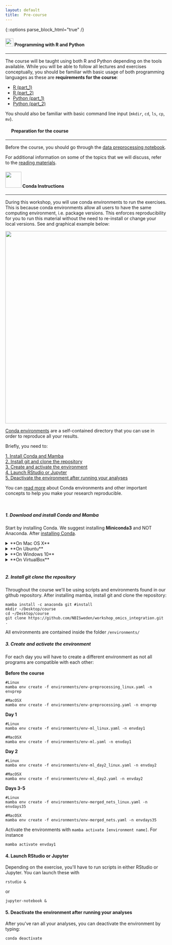 ```yaml
---
layout: default
title:  Pre-course
---
```


{::options parse_block_html="true" /}

#### <img border="0" src="https://www.svgrepo.com/show/7421/computer.svg" width="25" height="25"> Programming with R and Python  
***

The course will be taught using both R and Python depending on the tools available. While you will be able to follow all lectures and exercises conceptually, you should be familiar with basic usage of both programming languages as these are **requirements for the course**:  
- [R (part_1)](https://swcarpentry.github.io/r-novice-inflammation/)
- [R (part_2)](http://swcarpentry.github.io/r-novice-gapminder/)
- [Python (part_1)](https://swcarpentry.github.io/python-novice-inflammation/)
- [Python (part_2)](http://swcarpentry.github.io/python-novice-gapminder/)

You should also be familiar with basic command line input (`mkdir`, `cd`, `ls`, `cp`, `mv`).

#### <img border="0" src="https://www.svgrepo.com/show/26916/book.svg" width="15" height="15"> Preparation for the course  
***

Before the course, you should go through the [data preprocessing notebook](./session_preprocessing/preprocessing.html).

For additional information on some of the topics that we will discuss, refer to the [reading materials][5].

#### <img border="0" src="https://hackernoon.com/hn-images/1*rW03Wtue71AKfxnx6XN_iQ.png" width="50" height="50"> Conda Instructions
***

During this workshop, you will use conda environments to run the exercises. This is because conda environments allow all users to have the same computing environment, i.e. package versions. This enforces reproducibility for you to run this material without the need to re-install or change your local versions. See and graphical example below:

<img border="0" src="https://nbisweden.github.io/excelerate-scRNAseq/logos/conda_illustration.png" width="600">

[Conda environments](https://docs.conda.io/projects/conda/en/latest/user-guide/concepts/environments.html) are a self-contained directory that you can use in order to reproduce all your results.

Briefly, you need to:  

[1. Install Conda and Mamba](#1-download-and-install-conda-and-mamba)  
[2. Install git and clone the repository](#2-install-git-clone-the-repository)  
[3. Create and activate the environment](#3-create-and-activate-the-environment)  
[4. Launch RStudio or Jupyter](#4-launch-rstudio-or-jupyter)  
[5. Deactivate the environment after running your analyses](#5-deactivate-the-environment)  

You can [read more](https://nbis-reproducible-research.readthedocs.io/en/latest/conda/) about Conda environments and other important concepts to help you make your research reproducible.

<br/>

##### 1. Download and install Conda and Mamba

Start by installing Conda. We suggest installing **Miniconda3** and NOT Anaconda. After [installing Conda](https://docs.conda.io/projects/conda/en/latest/user-guide/install/index.html).


<details>
  <summary markdown="span">**On Mac OS X**</summary>
  <img border="0" src="https://logos-download.com/wp-content/uploads/2020/06/Apple_Mac_OS_Logo-700x670.png" width="30" height="30">

  First, make sure you have Xcode and CommandLineTools installed and updated to latest version (in AppStore). If you have not already installed CommadLineTools, go to a terminal window and run:

  ```
  xcode-select --install
  ```

  First download the latest version of Miniconda3 and run it to install.

  ```
  curl -o Miniconda3-latest-MacOSX-x86_64.sh https://repo.anaconda.com/miniconda/Miniconda3-latest-MacOSX-x86_64.sh
  sh Miniconda3-latest-MacOSX-x86_64.sh
  ```

  Follow the instructions on screen, scrolling down, pressing ENTER and replying `yes` when necessary. Install it in the default directory. Restart your terminal window to apply modifications. After restarting, you can type the command below to install Mamba:

  ```
  conda init
  conda install -n base -c conda-forge mamba
  ```

</details>


<details>
  <summary markdown="span">**On Ubuntu**</summary>
  <img border="0" src="https://encrypted-tbn0.gstatic.com/images?q=tbn%3AANd9GcR2rSSpKVBohI4AXgBaUjFVYqO73ou2l9AOXw&usqp=CAU" width="30" height="30">

  First download the latest version of Miniconda3 and run it to install.

  ```
  wget https://repo.anaconda.com/miniconda/Miniconda3-latest-Linux-x86_64.sh
  sh Miniconda3-latest-Linux-x86_64.sh
  ```

  Follow the instructions on screen replying `yes` when necessary. Restart your terminal window to apply modifications. After restarting, you can type the command below to install Mamba:

  ```
  conda init
  conda install -n base -c conda-forge mamba
  ```

</details>


<details>
  <summary markdown="span">**On Windows 10**</summary>
  <img border="0" src="https://seeklogo.com/images/W/windows-10-icon-logo-5BC5C69712-seeklogo.com.png" width="30" height="30">

  Unfortunately, not all packages available on conda are compatible with windows machines. The good news is that Windows 10 offers native linux support via the Windows Subsystem for Linux (WSL2). This allows you to run linux/bash commands from within windows without the need of a virtual machine nor a dual-boot setup (i.e. having 2 operating systems). However, WSL does not offer a complete support for graphical interfaces (such as RStudio in our case), so we need additional steps to make that happen.

  1. On Windows 10, install the WSL if you don't have it. Follow the instructions here:
[https://docs.microsoft.com/en-us/windows/wsl/install-win10](https://docs.microsoft.com/en-us/windows/wsl/install-win10)

  2. Once you have that installed, you can download and install MobaXterm (which is the enhanced terminal with graphical capacity):
[https://mobaxterm.mobatek.net](https://mobaxterm.mobatek.net)  
It is recommended that you INSTALL the program and not use the portable version.

  3. Inside MobaXterm, you will probably will see that your WSL is already listed on the left panel as an available connection. Just double-click it and you will be accessing it via MobaXterm. If by any chance you don't see it there, close MobaXterm and go to the WSL terminal, because probably the WSL is not allowing SSH connections. You can follow this [link](https://www.illuminiastudios.com/dev-diaries/ssh-on-windows-subsystem-for-linux/) for the instructions on how to do it. You need to complete until the step `Start or restart the SSH service`, while the further steps are optional, but might be useful.

  4. Inside MobaXterm, download Conda with the command:

  ```
  wget https://repo.anaconda.com/miniconda/Miniconda3-latest-Linux-x86_64.sh
  ```

  5. Inside MobaXterm, type the commands below to install Conda. Follow the instructions for the installation there.

  ```
  cd ~/Downloads
  sh Miniconda3-latest-Linux-x86_64.sh
  ```

  6. Inside MobaXterm, Follow the instructions on screen replying `yes` when necessary. Restart your terminal window to apply modifications. After restarting, you can type the command below to install Mamba:

  ```
  conda init
  conda install -n base -c conda-forge mamba
  ```

  7. Inside MobaXterm, type the commands below to install the X-server graphical packages that will be used to launch RStudio.
[https://docs.anaconda.com/anaconda/install/linux/](https://docs.anaconda.com/anaconda/install/linux/)

  ```
  sudo apt-get update
  sudo apt-get install libgl1-mesa-glx libegl1-mesa libxrandr2 libxrandr2 libxss1 libxcursor1 libxcomposite1 libasound2 libxi6 libxtst6
  ```

  8. Close and open all application and Inside MobaXterm, you will probably will see that your WSL is already listed on the left panel as an available connection. Just double-click it and you will be accessing it via MobaXterm.

</details>


<details>
  <summary markdown="span">**On VirtualBox**</summary>
  <img border="0" src="https://upload.wikimedia.org/wikipedia/commons/d/d5/Virtualbox_logo.png" width="30" height="30">

  If by any means you see that the installations are not working as it should on your computer, you can try to create a virtual machine to run UBUNTU and install everything there. But please keep this alternative as the last temporary resourse, as we recommend troubleshooting the installation o the up-mentioned methods.

  1. Download and install on your machine VIRTUALBOX
[https://www.virtualbox.org](https://www.virtualbox.org)

  2. Download the ISO disk of UBUNTU
[https://ubuntu.com/download/desktop](https://ubuntu.com/download/desktop)

  3. On VIRTUALBOX, click on `Settings` (yellow engine) > `General` > `Advanced` and make sure that both settings **Shared Clipboard** and **Drag'n'Drop** are set to `Bidirectional`.

  4. Completely close VIRTUALBOX and start it again to apply changes.

  5. On VIRTUALBOX, create a machine called Ubuntu and add the image above
  - set the memory to the maximum allowed in the GREEN bar
  - set the hard disk to be dynamic allocated
  - all other things can be default

  6. Proceed with the Ubuntu installation as recommended. You can set to do "Minimal Installation" and deactivate to get updates during installation.

  7. Inside Ubuntu, open TERMINAL and type the commands below to install the X-server graphical packages that will be used to launch RStudio.
[https://docs.anaconda.com/anaconda/install/linux/](https://docs.anaconda.com/anaconda/install/linux/)

  ```
  sudo apt-get update
  sudo apt-get install libgl1-mesa-glx libegl1-mesa libxrandr2 libxrandr2 libxss1 libxcursor1 libxcomposite1 libasound2 libxi6 libxtst6
  ```

  8. Inside UBUNTU, Download conda:

  ```
  wget https://repo.anaconda.com/miniconda/Miniconda3-latest-Linux-x86_64.sh
  ```

  9. Inside UBUNTU, open the TERMINAL and type the commands below. Follow the instructions for the installation there.

  ```
  cd ~/Downloads
  sh Miniconda3-latest-Linux-x86_64.sh
  ```

  10. Close Terminal to apply the CONDA updates.

</details>

<br/>



##### 2. Install git clone the repository
Throughout the course we'll be using scripts and environments found in our github repository. After installing mamba, install git and clone the repository:
```
mamba install -c anaconda git #install
mkdir ~/Desktop/course
cd ~/Desktop/course
git clone https://github.com/NBISweden/workshop_omics_integration.git .
```

All environments are contained inside the folder `/environments/`


##### 3. Create and activate the environment
For each day you will have to create a different environment as not all programs are compatible with each other:  
<br>
**Before the course**

```
#Linux
mamba env create -f environments/env-preprocessing_linux.yaml -n envprep

#MacOSX
mamba env create -f environments/env-preprocessing.yaml -n envprep
```

**Day 1**  

```
#Linux
mamba env create -f environments/env-ml_linux.yaml -n envday1

#MacOSX
mamba env create -f environments/env-ml.yaml -n envday1
```

**Day 2**  

```
#Linux
mamba env create -f environments/env-ml_day2_linux.yaml -n envday2

#MacOSX
mamba env create -f environments/env-ml_day2.yaml -n envday2
```

**Days 3-5**   

```
#Linux
mamba env create -f environments/env-merged_nets_linux.yaml -n envdays35

#MacOSX
mamba env create -f environments/env-merged_nets.yaml -n envdays35
```

Activate the environments with `mamba activate [environment name]`. For instance  

```
mamba activate envday1
```

#### 4. Launch RStudio or Jupyter
Depending on the exercise, you'll have to run scripts in either RStudio or Jupyter. You can launch these with  

```
rstudio &
```

or

```
jupyter-notebook &
```

#### 5. Deactivate the environment after running your analyses
After you've ran all your analyses, you can deactivate the environment by typing:  

```
conda deactivate
```



[2]: https://datacarpentry.org/genomics-r-intro/
[3]: https://datacarpentry.org/python-ecology-lesson/
[4]: https://nbisweden.github.io/workshop-python/ht19/
[5]: reading_materials.md
[6]: https://nbisweden.github.io/workshop-r/